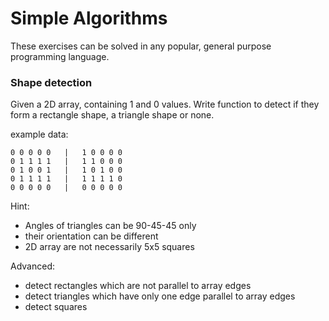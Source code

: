 # Simple Algorithms
These exercises can be solved in any popular, general purpose programming language.

### Shape detection
Given a 2D array, containing 1 and 0 values. Write function to detect if they form a rectangle shape, a triangle shape or none.

example data:
```
0 0 0 0 0   |   1 0 0 0 0   
0 1 1 1 1   |   1 1 0 0 0   
0 1 0 0 1   |   1 0 1 0 0   
0 1 1 1 1   |   1 1 1 1 0   
0 0 0 0 0   |   0 0 0 0 0   
```


Hint:
- Angles of triangles can be 90-45-45 only
- their orientation can be different
- 2D array are not necessarily 5x5 squares

Advanced:
- detect rectangles which are not parallel to array edges
- detect triangles which have only one edge parallel to array edges
- detect squares